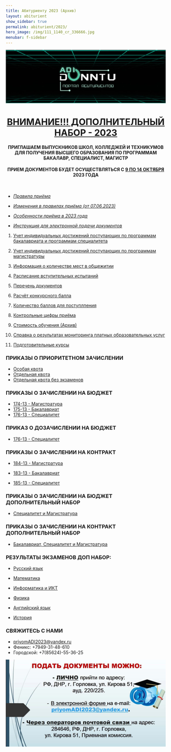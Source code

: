 ```yaml
---
title: Абитуриенту 2023 (Архив)
layout: abiturient
show_sidebar: true
permalink: abiturient/2023/
hero_image: /img/111_1140_cr_336666.jpg
menubar: f-sidebar
---
```


![Абитуриенту](/img/2023/abit.jpg)


# [<center><u>ВНИМАНИЕ!!! ДОПОЛНИТЕЛЬНЫЙ НАБОР - 2023</u></center>]({{site.baseurl}}/blog/9)

#### <center>ПРИГЛАШАЕМ ВЫПУСКНИКОВ ШКОЛ, КОЛЛЕДЖЕЙ И ТЕХНИКУМОВ ДЛЯ ПОЛУЧЕНИЯ ВЫСШЕГО ОБРАЗОВАНИЯ ПО ПРОГРАММАМ БАКАЛАВР, СПЕЦИАЛИСТ, МАГИСТР</center>

#### <center>ПРИЕМ ДОКУМЕНТОВ БУДЕТ ОСУЩЕСТВЛЯТЬСЯ С <u>9 ПО 14 ОКТЯБРЯ</u> 2023 ГОДА</center>
<br/>

- [*<u>Правила приёма</u>*](/doc/2023/abitur/pravila_priema_donntu_2023.pdf)

- [*<u>Изменения в правилах приёма (от 07.06.2023)</u>*](/doc/2023/abitur/izmeneniya_v_pravvila_priema_donntu.pdf)

- [*<u>Особенности приёма в 2023 года</u>*]({{site.baseurl}}/blog/5)

- [*<u>Инструкция для электронной подачи документов</u>*]({{site.baseurl}}/blog/6)


1. [Учет индивидуальных достижений поступающих по программам бакалавриата и программам специалитета](/doc/2023/abitur/Uchet_individualnykh_dostizheniy_postupayuschikh_po_programmam_bakalavriata_i_programmam_spetsialiteta.pdf)

1. [Учет индивидуальных достижений поступающих по программам магистратуры](/doc/2023/abitur/Uchet_individualnykh_dostizheniy_postupayuschikh_po_programmam_magistratury.pdf)

1. [Информация о количестве мест в общежитии](/doc/2023/abitur/Информация%20о%20количестве%20мест%20в%20общежитии.pdf)

1. [Расписание вступительных испытаний](/doc/2023/abitur/nzjpbBYau78.jpg)

1. [Перечень документов](/doc/2023/abitur/1Ef8T5O0KEE.jpg)

1. [Расчёт конкурсного балла](/doc/2023/abitur/0001_0.jpg)

1. [Количество баллов для поступлпения](/doc/2023/abitur/pravila_priema_donntu_2023_1_0.pdf)

1. [Контрольные цифры приёма](/doc/2023/abitur/АДИ%20ДОННТУ%20Прием%20на%202023-2024%20учебный%20год%20(3).pdf)

1. [Стоимость обучения (Архив)](/doc/2023/abitur/распоряжение.pdf)

1. [Справка о результатах мониторинга платных образовательных услуг](/doc/2023/abitur/справка%20о%20результатах%20мониторинга%20(1).pdf)

1. [Подготовительные курсы]({{site.baseurl}}/blog/4)


### ПРИКАЗЫ О ПРИОРИТЕТНОМ ЗАЧИСЛЕНИИ

- [Особая квота](/doc/2023/abitur/Prikaz_osobaya_kvota_na_sayt.pdf)
- [Отдельная квота](/doc/2023/abitur/Prikaz_otdelnaya_kvota_na_sayt.pdf)
- [Отдельная квота без экзаменов](/doc/2023/abitur/Prikaz_otdelnaya_kvota_bez_ekzamenov_na_sayt.pdf)


### ПРИКАЗЫ О ЗАЧИСЛЕНИИ НА БЮДЖЕТ

- [174-13 - Магистратура](/doc/2023/abitur/Prikaz_byudzhet_MAGISTRATURA_174-13_na_sayt.pdf)
- [175-13 - Бакалавриат](/doc/2023/abitur/Prikaz_byudzhet_BAKALAVRIAT_175-13_na_sayt.pdf)
- [176-13 - Специалитет](/doc/2023/abitur/Prikaz_otdelnaya_kvota_bez_ekzamenov_na_sayt.pdf)


### ПРИКАЗ О ДОЗАЧИСЛЕНИИ НА БЮДЖЕТ

- [176-13 - Специалитет](/doc/2023/abitur/186-13%20Приказ%20бюджет%20БАКАЛАВРИАТ%20дозачисление%20ДТ.pdf)


### ПРИКАЗЫ О ЗАЧИСЛЕНИИ НА КОНТРАКТ

- [184-13 - Магистратура](/doc/2023/abitur/184-13%20Приказ%20контракт%20МАГИСТРАТУРА.pdf)

- [183-13 - Бакалавриат](/doc/2023/abitur/183-13%20Приказ%20контракт%20БАКАЛАВРИАТ.pdf)

- [185-13 - Специалитет](/doc/2023/abitur/185-13%20Приказ%20контракт%20СПЕЦИАЛИТЕТ.pdf)


### ПРИКАЗЫ О ЗАЧИСЛЕНИИ НА БЮДЖЕТ ДОПОЛНИТЕЛЬНЫЙ НАБОР

- [Специалитет и Магистратура](/doc/2023/abitur/prikaz_budjet.pdf)


### ПРИКАЗЫ О ЗАЧИСЛЕНИИ НА КОНТРАКТ ДОПОЛНИТЕЛЬНЫЙ НАБОР

- [Бакалавриат, Специалитет и Магистратура](/doc/2023/abitur/prikaz_kontrakt.pdf)


### РЕЗУЛЬТАТЫ ЭКЗАМЕНОВ ДОП НАБОР:
- [Русский язык](/doc/2023/abitur/1.Результаты%20экзамена%20по%20русскому%20языку%20за%2025.pdf)

- [Математика](/doc/2023/abitur/ilovepdf_merged.pdf)

- [Информатика и ИКТ](/doc/2023/abitur/vstypitelnyi_ekz_informatika.pdf)

- [Физика](/doc/2023/abitur/vstypitelnyi_ekz_fiziika.pdf)

- [Английский язык](/doc/2023/abitur/vstypitelnyi_ekz_angl.pdf)

- [История](/doc/2023/abitur/vstypitelnyi_ekz_istoria.pdf)


### СВЯЖИТЕСЬ С НАМИ
- priyomADI2023@yandex.ru
- Феникс: +7949-31-48-610
- Городской: +7(85624)-55-36-25


![Абитуриенту](/img/2023/abit2.jpg)
